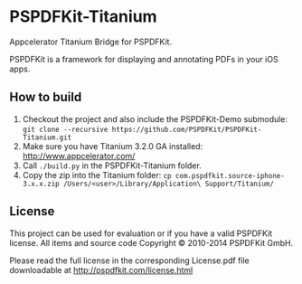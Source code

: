 PSPDFKit-Titanium
=================

Appcelerator Titanium Bridge for PSPDFKit.

PSPDFKit is a framework for displaying and annotating PDFs in your iOS apps.

## How to build

1. Checkout the project and also include the PSPDFKit-Demo submodule: `git clone --recursive https://github.com/PSPDFKit/PSPDFKit-Titanium.git`
2. Make sure you have Titanium 3.2.0 GA installed: http://www.appcelerator.com/
3. Call `./build.py` in the PSPDFKit-Titanium folder.
4. Copy the zip into the Titanium folder: `cp com.pspdfkit.source-iphone-3.x.x.zip /Users/<user>/Library/Application\ Support/Titanium/`

## License

This project can be used for evaluation or if you have a valid PSPDFKit license.
All items and source code Copyright © 2010-2014 PSPDFKit GmbH.

Please read the full license in the corresponding License.pdf file downloadable at
http://pspdfkit.com/license.html